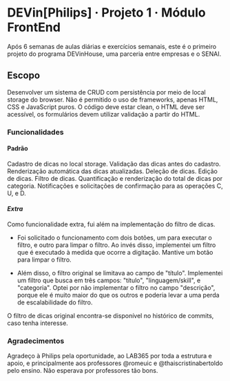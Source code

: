 # **DEVin[Philips] · Projeto 1 · Módulo FrontEnd**
Após 6 semanas de aulas diárias e exercícios semanais, este é o primeiro projeto do programa DEVinHouse, uma parceria entre empresas e o SENAI.

## **Escopo**
Desenvolver um sistema de CRUD com persistência por meio de local storage do browser. Não é permitido o uso de frameworks, apenas HTML, CSS e JavaScript puros. O código deve estar clean, o HTML deve ser acessível, os formulários devem utilizar validação a partir do HTML.

### **Funcionalidades**
#### **Padrão**
Cadastro de dicas no local storage. Validação das dicas antes do cadastro. Renderização automática das dicas atualizadas. Deleção de dicas. Edição de dicas. Filtro de dicas. Quantificação e renderização do total de dicas por categoria. Notificações e solicitações de confirmação para as operações C, U, e D.

#### ***Extra***
Como funcionalidade extra, fui além na implementação do filtro de dicas.

- Foi solicitado o funcionamento com dois botões, um para executar o filtro, e outro para limpar o filtro. Ao invés disso, implementei um filtro que é executado à medida que ocorre a digitação. Mantive um botão para limpar o filtro.

- Além disso, o filtro original se limitava ao campo de "título". Implementei um filtro que busca em três campos: "título", "linguagem/skill", e "categoria". Optei por não implementar o filtro no campo "descrição", porque ele é muito maior do que os outros e poderia levar a uma perda de escalabilidade do filtro.

O filtro de dicas original encontra-se disponível no histórico de commits, caso tenha interesse.

### **Agradecimentos**
Agradeço à Philips pela oportunidade, ao LAB365 por toda a estrutura e apoio, e principalmente aos professores @romeuic e @thaiscristinabertoldo pelo ensino. Não esperava por professores tão bons.